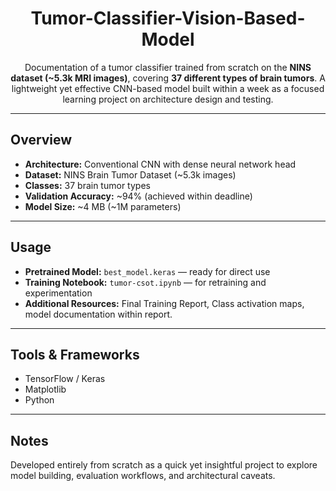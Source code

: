 <h1 align="center">Tumor-Classifier-Vision-Based-Model</h1>

<p align="center">
  Documentation of a tumor classifier trained from scratch on the <strong>NINS dataset (~5.3k MRI images)</strong>, covering <strong>37 different types of brain tumors</strong>.
  A lightweight yet effective CNN-based model built within a week as a focused learning project on architecture design and testing.
</p>

<hr>

<h2>Overview</h2>

<ul>
  <li><strong>Architecture:</strong> Conventional CNN with dense neural network head</li>
  <li><strong>Dataset:</strong> NINS Brain Tumor Dataset (~5.3k images)</li>
  <li><strong>Classes:</strong> 37 brain tumor types</li>
  <li><strong>Validation Accuracy:</strong> ~94% (achieved within deadline)</li>
  <li><strong>Model Size:</strong> ~4 MB (~1M parameters)</li>
</ul>

<hr>

<h2>Usage</h2>

<ul>
  <li><strong>Pretrained Model:</strong> <code>best_model.keras</code> — ready for direct use</li>
  <li><strong>Training Notebook:</strong> <code>tumor-csot.ipynb</code> — for retraining and experimentation</li>
  <li><strong>Additional Resources:</strong> Final Training Report, Class activation maps, model documentation within report.</li>
</ul>

<hr>

<h2>Tools & Frameworks</h2>

<ul>
  <li>TensorFlow / Keras</li>
  <li>Matplotlib</li>
  <li>Python</li>
</ul>

<hr>

<h2>Notes</h2>

<p>
  Developed entirely from scratch as a quick yet insightful project to explore model building, evaluation workflows, and architectural caveats.
</p>
